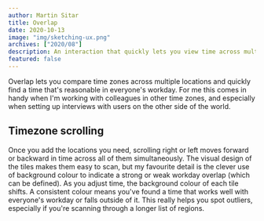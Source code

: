 ```yaml
---
author: Martin Sitar
title: Overlap
date: 2020-10-13
image: "img/sketching-ux.png"
archives: ["2020/08"]
description: An interaction that quickly lets you view time across multiple time zones.
featured: false
---
```


Overlap lets you compare time zones across multiple locations and quickly find a time that's reasonable in everyone's workday. For me this comes in handy when I'm working with colleagues in other time zones, and especially when setting up interviews with users on the other side of the world.

## Timezone scrolling
Once you add the locations you need, scrolling right or left moves forward or backward in time across all of them simultaneously. The visual design of the tiles makes them easy to scan, but my favourite detail is the clever use of background colour to indicate a strong or weak workday overlap (which can be defined). As you adjust time, the background colour of each tile shifts. A consistent colour means you've found a time that works well with everyone's workday or falls outside of it. This really helps you spot outliers, especially if you're scanning through a longer list of regions.